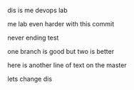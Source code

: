 dis is me devops lab

me lab even harder with this commit

never ending test

one branch is good but two is better

here is another line of text on the master

lets change dis